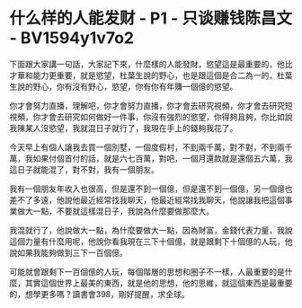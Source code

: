 # 什么样的人能发财 - P1 - 只谈赚钱陈昌文 - BV1594y1v7o2

下面跟大家講一句話，大家記下來，什麼樣的人能發財，慾望這是最重要的，他比才華和能力更重要，就是慾望，杜葉生說的野心，也是跟這個是合二為一的，杜葉生說的野心，你有沒有野心，慾望，你有你有年賺一個億的慾望。

你才會努力直播，理解吧，你才會努力直播，你才會去研究視頻，你才會去研究短視頻，你才會去研究如何做好一件事，你沒有強烈的慾望，你得夠且夠，你比如說我陳某人沒慾望，我就混日子就行了，我現在手上的錢夠我花了。

今天早上有個人讓我去買一個別墅，一個度假村，不到兩千萬，對不對，不到兩千萬，我如果付個首付的話，就是六七百萬，對吧，一個月還款就是還個五六萬，我這日子就能混了，對不對，我有一個朋友。

我有一個朋友年收入也很高，但是還不到一個億，但是還不到一個億，另一個億也差不了多遠，他說他最近經常找我聊天，他最近經常找我聊天，他說讓我把這個事業做大一點，不要就這樣混日子，我說為什麼要做那麼大。

我混就行了，他說做大一點，為什麼要做大一點，因為財富，金錢代表力量，我說這個力量有什麼用呢，他說你看我現在三下十個億，就是跟剩下十個億的人玩，他說如果我能夠做到三下一百個億。

可能就會跟剩下一百個億的人玩，每個階層的思想和圈子不一樣，人最重要的是什麼，其實這個世界上最美的東西，就是他的思想，他的思維，就這個東西是最重要的，想學更多嗎？讀書會398，剛好提醒，求全球。

